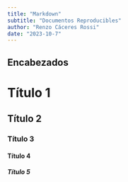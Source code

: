 ```yaml
---
title: "Markdown"
subtitle: "Documentos Reproducibles"
author: "Renzo Cáceres Rossi"
date: "2023-10-7"
---
```


<!-- Markdown para la creación de documentos reproducibles -->

## Encabezados

# Título 1
## Título 2
### Título 3
#### Título 4
##### Título 5
